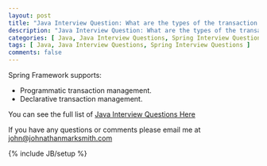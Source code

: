 ```yaml
---
layout: post
title: "Java Interview Question: What are the types of the transaction management Spring supports?"
description: "Java Interview Question: What are the types of the transaction management Spring supports?"
categories: [ Java, Java Interview Questions, Spring Interview Questions ]
tags: [ Java, Java Interview Questions, Spring Interview Questions ]
comments: false
---
```


Spring Framework supports:

* Programmatic transaction management.
* Declarative transaction management.

You can see the full list of <a href="/java-interview-questions.html">Java Interview Questions Here</a>

If you have any questions or comments please email me at <a href="mailto:john@johnathanmarksmith.com">john@johnathanmarksmith.com</a>



{% include JB/setup %}

